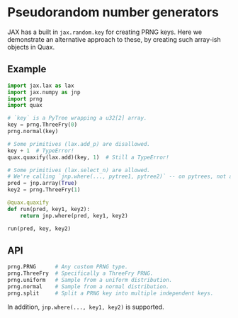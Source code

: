 # Pseudorandom number generators

JAX has a built in `jax.random.key` for creating PRNG keys. Here we demonstrate an alternative approach to these, by creating such array-ish objects in Quax.

## Example

```python
import jax.lax as lax
import jax.numpy as jnp
import prng
import quax

# `key` is a PyTree wrapping a u32[2] array.
key = prng.ThreeFry(0)
prng.normal(key)

# Some primitives (lax.add_p) are disallowed.
key + 1  # TypeError!
quax.quaxify(lax.add)(key, 1)  # Still a TypeError!

# Some primitives (lax.select_n) are allowed.
# We're calling `jnp.where(..., pytree1, pytree2)` -- on pytrees, not arrays!
pred = jnp.array(True)
key2 = prng.ThreeFry(1)

@quax.quaxify
def run(pred, key1, key2):
    return jnp.where(pred, key1, key2)

run(pred, key, key2)
```

## API

```python
prng.PRNG      # Any custom PRNG type.
prng.ThreeFry  # Specifically a ThreeFry PRNG.
prng.uniform   # Sample from a uniform distribution.
prng.normal    # Sample from a normal distribution.
prng.split     # Split a PRNG key into multiple independent keys.
```

In addition, `jnp.where(..., key1, key2)` is supported.
